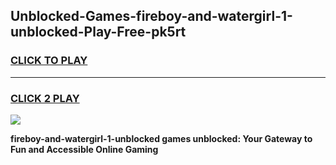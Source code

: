 
## Unblocked-Games-fireboy-and-watergirl-1-unblocked-Play-Free-pk5rt
<h3>
<a href="https://premium76.site?title=fireboy-and-watergirl-1-unblocked&ref=18A1">CLICK TO PLAY</a></h3>
<hr>

<h3>
<a href="https://premium76.site?title=fireboy-and-watergirl-1-unblocked&ref=18A1">CLICK 2 PLAY</a>
  
</h3>

<a href="https://premium76.site?title=fireboy-and-watergirl-1-unblocked&ref=18A1"><img src="https://clearcache.store/games.png"></a>


**fireboy-and-watergirl-1-unblocked games unblocked: Your Gateway to Fun and Accessible Online Gaming**
